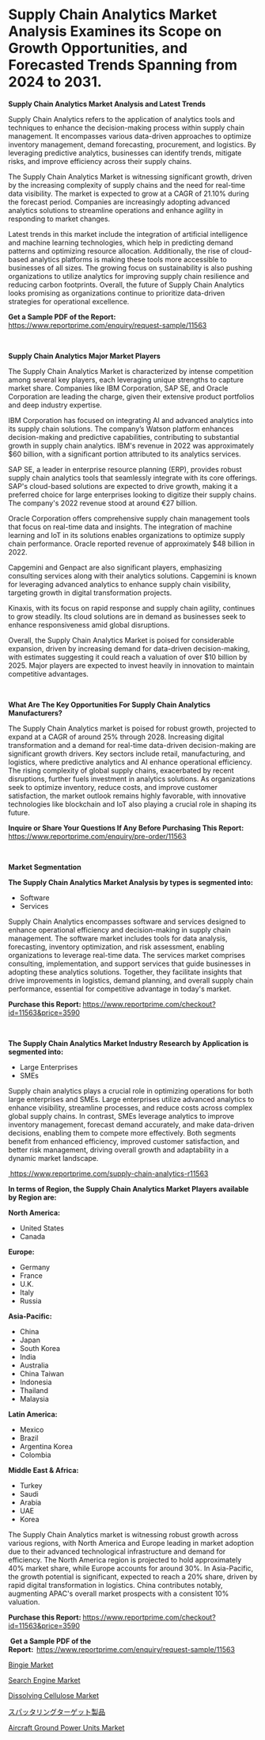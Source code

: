 <p><h1>Supply Chain Analytics Market Analysis Examines its Scope on Growth Opportunities, and Forecasted Trends Spanning from 2024 to 2031.</h1></p><p><strong>Supply Chain Analytics Market Analysis and Latest Trends</strong></p>
<p><p>Supply Chain Analytics refers to the application of analytics tools and techniques to enhance the decision-making process within supply chain management. It encompasses various data-driven approaches to optimize inventory management, demand forecasting, procurement, and logistics. By leveraging predictive analytics, businesses can identify trends, mitigate risks, and improve efficiency across their supply chains.</p><p>The Supply Chain Analytics Market is witnessing significant growth, driven by the increasing complexity of supply chains and the need for real-time data visibility. The market is expected to grow at a CAGR of 21.10% during the forecast period. Companies are increasingly adopting advanced analytics solutions to streamline operations and enhance agility in responding to market changes. </p><p>Latest trends in this market include the integration of artificial intelligence and machine learning technologies, which help in predicting demand patterns and optimizing resource allocation. Additionally, the rise of cloud-based analytics platforms is making these tools more accessible to businesses of all sizes. The growing focus on sustainability is also pushing organizations to utilize analytics for improving supply chain resilience and reducing carbon footprints. Overall, the future of Supply Chain Analytics looks promising as organizations continue to prioritize data-driven strategies for operational excellence.</p></p>
<p><strong>Get a Sample PDF of the Report:&nbsp;</strong> <a href="https://www.reportprime.com/enquiry/request-sample/11563">https://www.reportprime.com/enquiry/request-sample/11563</a></p>
<p>&nbsp;</p>
<p><strong>Supply Chain Analytics Major Market Players</strong></p>
<p><p>The Supply Chain Analytics Market is characterized by intense competition among several key players, each leveraging unique strengths to capture market share. Companies like IBM Corporation, SAP SE, and Oracle Corporation are leading the charge, given their extensive product portfolios and deep industry expertise.</p><p>IBM Corporation has focused on integrating AI and advanced analytics into its supply chain solutions. The company’s Watson platform enhances decision-making and predictive capabilities, contributing to substantial growth in supply chain analytics. IBM's revenue in 2022 was approximately $60 billion, with a significant portion attributed to its analytics services.</p><p>SAP SE, a leader in enterprise resource planning (ERP), provides robust supply chain analytics tools that seamlessly integrate with its core offerings. SAP's cloud-based solutions are expected to drive growth, making it a preferred choice for large enterprises looking to digitize their supply chains. The company's 2022 revenue stood at around €27 billion.</p><p>Oracle Corporation offers comprehensive supply chain management tools that focus on real-time data and insights. The integration of machine learning and IoT in its solutions enables organizations to optimize supply chain performance. Oracle reported revenue of approximately $48 billion in 2022.</p><p>Capgemini and Genpact are also significant players, emphasizing consulting services along with their analytics solutions. Capgemini is known for leveraging advanced analytics to enhance supply chain visibility, targeting growth in digital transformation projects.</p><p>Kinaxis, with its focus on rapid response and supply chain agility, continues to grow steadily. Its cloud solutions are in demand as businesses seek to enhance responsiveness amid global disruptions.</p><p>Overall, the Supply Chain Analytics Market is poised for considerable expansion, driven by increasing demand for data-driven decision-making, with estimates suggesting it could reach a valuation of over $10 billion by 2025. Major players are expected to invest heavily in innovation to maintain competitive advantages.</p></p>
<p>&nbsp;</p>
<p><strong>What Are The Key Opportunities For Supply Chain Analytics Manufacturers?</strong></p>
<p><p>The Supply Chain Analytics market is poised for robust growth, projected to expand at a CAGR of around 25% through 2028. Increasing digital transformation and a demand for real-time data-driven decision-making are significant growth drivers. Key sectors include retail, manufacturing, and logistics, where predictive analytics and AI enhance operational efficiency. The rising complexity of global supply chains, exacerbated by recent disruptions, further fuels investment in analytics solutions. As organizations seek to optimize inventory, reduce costs, and improve customer satisfaction, the market outlook remains highly favorable, with innovative technologies like blockchain and IoT also playing a crucial role in shaping its future.</p></p>
<p><strong>Inquire or Share Your Questions If Any Before Purchasing This Report:</strong> <a href="https://www.reportprime.com/enquiry/pre-order/11563">https://www.reportprime.com/enquiry/pre-order/11563</a></p>
<p>&nbsp;</p>
<p><strong>Market Segmentation</strong></p>
<p><strong>The Supply Chain Analytics Market Analysis by types is segmented into:</strong></p>
<p><ul><li>Software</li><li>Services</li></ul></p>
<p><p>Supply Chain Analytics encompasses software and services designed to enhance operational efficiency and decision-making in supply chain management. The software market includes tools for data analysis, forecasting, inventory optimization, and risk assessment, enabling organizations to leverage real-time data. The services market comprises consulting, implementation, and support services that guide businesses in adopting these analytics solutions. Together, they facilitate insights that drive improvements in logistics, demand planning, and overall supply chain performance, essential for competitive advantage in today's market.</p></p>
<p><strong>Purchase this Report:&nbsp;</strong><a href="https://www.reportprime.com/checkout?id=11563&price=3590">https://www.reportprime.com/checkout?id=11563&price=3590</a></p>
<p>&nbsp;</p>
<p><strong>The Supply Chain Analytics Market Industry Research by Application is segmented into:</strong></p>
<p><ul><li>Large Enterprises</li><li>SMEs</li></ul></p>
<p><p>Supply chain analytics plays a crucial role in optimizing operations for both large enterprises and SMEs. Large enterprises utilize advanced analytics to enhance visibility, streamline processes, and reduce costs across complex global supply chains. In contrast, SMEs leverage analytics to improve inventory management, forecast demand accurately, and make data-driven decisions, enabling them to compete more effectively. Both segments benefit from enhanced efficiency, improved customer satisfaction, and better risk management, driving overall growth and adaptability in a dynamic market landscape.</p></p>
<p><a href="https://www.reportprime.com/supply-chain-analytics-r11563">&nbsp;https://www.reportprime.com/supply-chain-analytics-r11563</a></p>
<p><strong>In terms of Region, the Supply Chain Analytics Market Players available by Region are:</strong></p>
<p>
    <p> <strong> North America: </strong>
        <ul>
            <li>United States</li>
            <li>Canada</li>
        </ul>
        </p> 
    <p> <strong> Europe: </strong>
        <ul>
            <li>Germany</li>
            <li>France</li>
            <li>U.K.</li>
            <li>Italy</li>
            <li>Russia</li>
        </ul>
        </p> 
    <p> <strong> Asia-Pacific: </strong>
        <ul>
            <li>China</li>
            <li>Japan</li>
            <li>South Korea</li>
            <li>India</li>
            <li>Australia</li>
            <li>China Taiwan</li>
            <li>Indonesia</li>
            <li>Thailand</li>
            <li>Malaysia</li>
        </ul>
        </p> 
    <p> <strong> Latin America: </strong>
        <ul>
            <li>Mexico</li>
            <li>Brazil</li>
            <li>Argentina Korea</li>
            <li>Colombia</li>
        </ul>
        </p> 
    <p> <strong> Middle East & Africa: </strong>
        <ul>
            <li>Turkey</li>
            <li>Saudi</li>
            <li>Arabia</li>
            <li>UAE</li>
            <li>Korea</li>
        </ul>
    </p>
    </p>
<p><p>The Supply Chain Analytics market is witnessing robust growth across various regions, with North America and Europe leading in market adoption due to their advanced technological infrastructure and demand for efficiency. The North America region is projected to hold approximately 40% market share, while Europe accounts for around 30%. In Asia-Pacific, the growth potential is significant, expected to reach a 20% share, driven by rapid digital transformation in logistics. China contributes notably, augmenting APAC's overall market prospects with a consistent 10% valuation.</p></p>
<p><strong>Purchase this Report: </strong><a href="https://www.reportprime.com/checkout?id=11563&price=3590">https://www.reportprime.com/checkout?id=11563&price=3590</a></p>
<p>&nbsp;<strong>Get a Sample PDF of the Report:&nbsp;&nbsp;</strong><a href="https://www.reportprime.com/enquiry/request-sample/11563">https://www.reportprime.com/enquiry/request-sample/11563</a></p>
<p><strong></strong></p>
<p><p><a href="https://medium.com/@omamuller/market-insights-global-bingie-market-forecast-and-innovation-trends-2024-2031-c2e462d87da9">Bingie Market</a></p><p><a href="https://github.com/alesiasc0na/Market-Research-Report-List-1/blob/main/search-engine-market.md">Search Engine Market</a></p><p><a href="https://medium.com/@carolineparks3691/the-dissolving-cellulose-market-is-experiencing-higher-than-anticipated-demand-compared-to-b049b7ad2525">Dissolving Cellulose Market</a></p><p><a href="https://medium.com/@qyzhmeiu47/sputtering-target-products-market-%E3%81%AE%E3%82%B0%E3%83%AD%E3%83%BC%E3%83%90%E3%83%AB%E5%B8%82%E5%A0%B4%E6%A6%82%E8%A6%81%E3%81%AF-%E4%B8%96%E7%95%8C%E3%81%8A%E3%82%88%E3%81%B3%E4%B8%BB%E8%A6%81%E5%B8%82%E5%A0%B4%E3%81%AB%E3%81%8A%E3%81%91%E3%82%8B%E6%A5%AD%E7%95%8C%E3%81%AB%E5%BD%B1%E9%9F%BF%E3%82%92%E4%B8%8E%E3%81%88%E3%82%8B%E4%B8%BB%E8%A6%81%E3%81%AA%E3%83%88%E3%83%AC%E3%83%B3%E3%83%89%E3%81%AB%E3%81%A4%E3%81%84%E3%81%A6-%E7%8B%AC%E8%87%AA%E3%81%AE%E8%A6%96%E7%82%B9%E3%82%92%E6%8F%90%E4%BE%9B%E3%81%97%E3%81%BE%E3%81%99-69044cff1943">スパッタリングターゲット製品</a></p><p><a href="https://www.linkedin.com/pulse/global-aircraft-ground-power-units-market-size-expected-experience-ej28c?trackingId=mZBOqVzvR3KjCbghwrKD0w%3D%3D">Aircraft Ground Power Units Market</a></p></p>